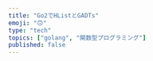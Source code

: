 ```yaml
---
title: "Go2でHListとGADTs"
emoji: "🙃"
type: "tech"
topics: ["golang", "関数型プログラミング"]
published: false
---
```


